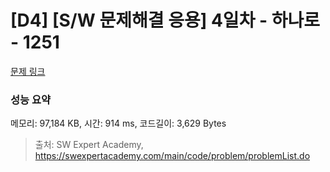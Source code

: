 # [D4] [S/W 문제해결 응용] 4일차 - 하나로 - 1251 

[문제 링크](https://swexpertacademy.com/main/code/problem/problemDetail.do?contestProbId=AV15StKqAQkCFAYD) 

### 성능 요약

메모리: 97,184 KB, 시간: 914 ms, 코드길이: 3,629 Bytes



> 출처: SW Expert Academy, https://swexpertacademy.com/main/code/problem/problemList.do